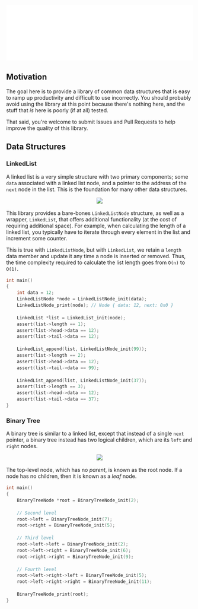 <p align="center">
    <img src="./assets/logo.svg" height="150px">
</p>

## Motivation

The goal here is to provide a library of common data structures that is easy to ramp up productivity and difficult to use incorrectly. You should probably avoid using the library at this point because there's nothing here, and the stuff that _is_ here is poorly (if at all) tested.

That said, you're welcome to submit Issues and Pull Requests to help improve the quality of this library.

## Data Structures

### LinkedList

A linked list is a very simple structure with two primary components; some `data` associated with a linked list node, and a pointer to the address of the `next` node in the list. This is the foundation for many other data structures.

<p align="center">
    <img src="https://upload.wikimedia.org/wikipedia/commons/6/6d/Singly-linked-list.svg">
</p>

This library provides a bare-bones `LinkedListNode` structure, as well as a wrapper, `LinkedList`, that offers additional functionality (at the cost of requiring additional space). For example, when calculating the length of a linked list, you typically have to iterate through every element in the list and increment some counter.

This is true with `LinkedListNode`, but with `LinkedList`, we retain a `length` data member and update it any time a node is inserted or removed. Thus, the time complexity required to calculate the list length goes from `O(n)` to `O(1)`.

```c
int main()
{
    int data = 12;
    LinkedListNode *node = LinkedListNode_init(data);
    LinkedListNode_print(node); // Node { data: 12, next: 0x0 }

    LinkedList *list = LinkedList_init(node);
    assert(list->length == 1);
    assert(list->head->data == 12);
    assert(list->tail->data == 12);

    LinkedList_append(list, LinkedListNode_init(99));
    assert(list->length == 2);
    assert(list->head->data == 12);
    assert(list->tail->data == 99);

    LinkedList_append(list, LinkedListNode_init(37));
    assert(list->length == 3);
    assert(list->head->data == 12);
    assert(list->tail->data == 37);
}
```

### Binary Tree

A binary tree is similar to a linked list, except that instead of a single `next` pointer,
a binary tree instead has two logical children, which are its `left` and `right` nodes.

<p align="center">
    <img src="https://upload.wikimedia.org/wikipedia/commons/f/f7/Binary_tree.svg">
</p>

The top-level node, which has no _parent_, is known as the root node. If a node has no
children, then it is known as a _leaf_ node.

```c
int main()
{
    BinaryTreeNode *root = BinaryTreeNode_init(2);

    // Second level
    root->left = BinaryTreeNode_init(7);
    root->right = BinaryTreeNode_init(5);

    // Third level
    root->left->left = BinaryTreeNode_init(2);
    root->left->right = BinaryTreeNode_init(6);
    root->right->right = BinaryTreeNode_init(9);

    // Fourth level
    root->left->right->left = BinaryTreeNode_init(5);
    root->left->right->right = BinaryTreeNode_init(11);

    BinaryTreeNode_print(root);
}
```
